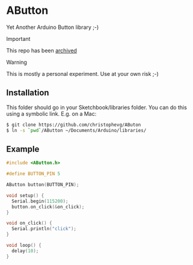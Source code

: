 # AButton

Yet Another Arduino Button library ;-)

> [!IMPORTANT]  
> This repo has been [archived](https://docs.github.com/en/repositories/archiving-a-github-repository/archiving-repositories#)

> [!WARNING]
> This is mostly a personal experiment. Use at your own risk ;-)

## Installation

This folder should go in your Sketchbook/libraries folder. You can do this
using a symbolic link. E.g. on a Mac:

```bash
$ git clone https://github.com/christophevg/AButon
$ ln -s `pwd`/AButton ~/Documents/Arduino/libraries/
```

## Example

```c
#include <AButton.h>

#define BUTTON_PIN 5

AButton button(BUTTON_PIN);

void setup() {
  Serial.begin(115200);
  button.on_click(&on_click);
}

void on_click() {
  Serial.println("click");
}

void loop() {
  delay(10);
}
```
